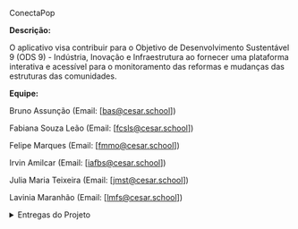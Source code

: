 ConectaPop

__Descrição:__

O aplicativo visa contribuir para o Objetivo de Desenvolvimento Sustentável 9 (ODS 9) - Indústria, Inovação e Infraestrutura ao fornecer uma plataforma interativa e acessível para o monitoramento das reformas e mudanças das estruturas das comunidades.

__Equipe:__

Bruno Assunção
(Email: [bas@cesar.school])

Fabiana Souza Leão
(Email: [fcsls@cesar.school])

Felipe Marques
(Email: [fmmo@cesar.school])

Irvin Amilcar
(Email: [iafbs@cesar.school])

Julia Maria Teixeira
(Email: [jmst@cesar.school])

Lavinia Maranhão
(Email: [lmfs@cesar.school])

<details>
  <summary>Entregas do Projeto</summary>
    <br>
  <details>
    <summary>Entrega 1</summary>
    <br>
    <p></p><strong>Histórias Bem Definidas:</strong> As histórias dos usuários, devidamente definidas e detalhadas, podem ser acessadas <a href="https://docs.google.com/document/d/1dVWGrCuVH_bPpP2ZX_JoNDxUlfM8ij-ivFmqM-KuvS0/edit?usp=sharing" target="_blank">neste documento</a>. Cada história é clara, concisa e foi elaborada para entregar um valor específico.</p>
    <br>
    <p><strong>Protótipos de LO-FI:</strong> Os protótipos de baixa fidelidade foram desenvolvidos para ilustrar as histórias dos usuários. Você pode visualizar os esboços e storyboards <a href="https://www.figma.com/design/Qab1UVomdm80XcZu2h5VZ9/Storyboards?node-id=5-404&t=3yAeGo8ZSWRk0G9n-1" target="_blank">neste link</a>.</p>
    <br>
    <p><strong>Screencast do protótipo:</strong> Confira a apresentação do protótipo no <a href="https://youtu.be/R81cI1H7oLc?si=B2GDpFqC0Zz2oEbK" target="_blank">screencast</a> abaixo. O vídeo inclui uma demonstração detalhada e uma explicação completa do protótipo.</p>
    <br>
    <p><strong>Quadro da Sprint 1 e Backlog feito no Jira:</strong> O quadro da Sprint 1 e o Backlog podem ser vistos <a href="https://lavisilva.atlassian.net/jira/software/projects/SCRUM/settings/access?cloudId=76a31727-a5d4-48b0-81f1-5ff4322bbb4b&showAssignee=on&showDaysInColumn=on&showDueDate=on&showEpics=on&showEstimate=on&showIssueKey=on&showIssueLinksStats=off&showIssueType=on&showLabels=on&showPriority=on&showStatuses=on&showVersions=on" target="_blank">neste link</a>  </p>
    <br>
    <p><strong>Print do quadro e do Backlog:</strong> </p>
    <br>
    <img width="917" alt="print sprint 1" src="https://github.com/user-attachments/assets/22832b63-0007-4f0f-9cbe-49235be508ac">
    <br>
    <img width="917" alt="Backlog" src="https://github.com/user-attachments/assets/44194b3d-ebf2-4cdb-83bd-887ce79562fc">
  </details>
  
  <details>
    <summary>Entrega 2</summary>
    <br>
    <p><strong>Quadro da Sprint 1 e Backlog feito no Jira:</strong> O quadro da Sprint 1 e o Backlog podem ser vistos <a href="https://lavisilva.atlassian.net/jira/software/projects/SCRUM/boards/1" target="_blank">neste link</a>.</p>
<br>
<p><strong>Histórias Bem Definidas:</strong> As 3 histórias dos usuários, devidamente definidas e detalhadas, podem ser acessadas <a href="https://docs.google.com/document/d/104VlesfLHcNwfXemVUOjLS_83KCMA2n-KmCvf9VyMqU/edit?usp=sharing" target="_blank">neste documento</a>. Cada história é clara, concisa e elaborada para entregar um valor específico.</p>
<br>
<p><strong>Screencast do uso do sistema:</strong> Confira a apresentação do uso do sistema no <a href="https://youtu.be/DbOJlcSSWXI?si=TBRt4czJPdMJ17zw" target="_blank">screencast</a> abaixo. O vídeo inclui uma demonstração detalhada e uma explicação completa do protótipo.</p>
<br>
<p><strong>Print do quadro e do Backlog:</strong></p>
<br>
<img width="917" alt="print sprint 1" src="https://github.com/user-attachments/assets/0cd2df26-7ab0-4c6f-a531-6eb45c2da9d4">
<br>
<img width="917" alt="Backlog" src="https://github.com/user-attachments/assets/d3b86280-e97d-4bb4-b24e-2dcaf067c472">

  </details>

  <details>
   <summary>Entrega 3</summary>
   <br>
 <p><strong>Histórias Implementadas:</strong> A seleção de histórias implementadas na terceira entrega pode ser vista <a href="https://docs.google.com/document/d/1p4dzkl2WDimftVmF-tQC61QsBuUz4zVI2OSkEtJeIGc/edit?usp=sharing" target="_blank">neste link</a>.</p>
<br>

<p><strong>Protótipo de Lo Fi atualizado:</strong> O protótipo de baixa fidelidade pode ser visualizado <a href="https://www.figma.com/design/Qab1UVomdm80XcZu2h5VZ9/Storyboards?node-id=0-1&t=IPEg7XQTIVb3J7oF-1" target="_blank">neste link</a>. Um screencast do protótipo está disponível <a href="https://youtu.be/aZYobkuMKU0?si=7tv2awh5RyDd_h-d" target="_blank">neste link</a>.</p>
<br>

<p><strong>Sketches e storyboards para as novas histórias:</strong> Os materiais visuais, incluindo sketches e storyboards que acompanham as novas histórias, podem ser acessados <a href="https://www.canva.com/design/DAGUY6JBm5g/AIWOiv4j608n41KCZvP2QQ/edit?utm_content=DAGUY6JBm5g&utm_campaign=designshare&utm_medium=link2&utm_source=sharebutton" target="_blank">neste link</a>.</p>
<br>

<p><strong>Deployment:</strong></p>
<p>O site está em deploy e pode ser acessado <a href="https://conectapop2.azurewebsites.net/" target="_blank">aqui</a>. O screencast pode ser visto <a href="https://youtu.be/CNq7ECpMyog?si=RcHsw-V1p6XWwrwz" target="_blank">neste link</a>.</p>
<br>

<p><strong>Testes de Sistema Automatizados:</strong> Os testes de sistema automatizados foram realizados para garantir a qualidade do software. Um screencast da execução dos testes está disponível <a href="https://www.youtube.com/watch?v=lZ2I71Ppvuc" target="_blank">neste link</a>.</p>
<br>

<p><strong>Print do quadro e do Backlog:</strong></p>
<br>
<img width="917" alt="print sprint2 " src="https://github.com/user-attachments/assets/cf84084c-2191-4585-8814-32443799a503">
<br>
<img width="917" alt="Backlog" src="https://github.com/user-attachments/assets/a5b8cc46-b8ab-4ea8-84b6-00b72d26798b">


  </details>
  
  <details>
  <summary>Entrega 4</summary>
<br><br>
  <p><strong>Seleção de mais histórias para implementar:</strong> As novas histórias selecionadas para implementação na entrega 4 podem ser visualizadas <a href="https://docs.google.com/document/d/1HWuvLXFULss48zR6Uta0mqvCHMdcz48Rpr2RtRuTsKk/edit?usp=sharing" target="_blank">aqui</a>.</p>
  <br>

  <p><strong>Protótipo de Lo Fi atualizado:</strong> O protótipo de baixa fidelidade foi atualizado e pode ser visualizado <a href="https://www.figma.com/design/Qab1UVomdm80XcZu2h5VZ9/Storyboards?node-id=0-1&t=IPEg7XQTIVb3J7oF-1" target="_blank">neste link</a>. Um screencast do protótipo atualizado está disponível <a href="https://youtu.be/Wt4qu2Xw5JY?si=NSE4LY_c5gx2kan3" target="_blank">aqui</a>.</p>
  <br>

  <p><strong>Deployment:</strong> O site com as novas histórias está em deploy e pode ser acessado <a href="https://conectapop2.azurewebsites.net/" target="_blank">aqui</a>. O screencast do processo de deploy e execução das novas histórias está disponível <a href="https://youtu.be/VbfG3OVwuOQ" target="_blank">neste link</a>.</p>
  <br>

  <p><strong>Uso do Issue/Bug Tracker:</strong> O tracker de problemas foi atualizado e pode ser acessado no repositório do GitHub. Print da tela do tracker abaixo:</p>
  <img width="1249" alt="Captura de Tela 2024-11-10 às 21 51 50" src="https://github.com/user-attachments/assets/75a3d750-97a9-42c5-b2b5-5b5811982744">
  <br> <br>

  <p><strong>Testes de Sistema Automatizados:</strong> Os testes de sistema automatizados foram executados para garantir a qualidade do software. Um screencast da execução dos testes pode ser visto <a href="https://youtu.be/SbIHF86M5u0?si=ZITPy8T4i2uXENpV" target="_blank">aqui</a>.</p>
  <br>


  <p><strong>CI/CD Pipeline:</strong> A pipeline de CI/CD foi criada no GitHub, com build, deployment e testes automatizados. O processo completo de build e deployment pode ser visualizado no screencast <a href="https://youtu.be/qD0cO_Qfzgo" target="_blank">aqui</a>.</p>
  <br>

  <p><strong>Quadro da Sprint 03 atualizado:</strong> O quadro da Sprint 03 foi atualizado e reflete a entrega atual. O print do quadro da sprint está abaixo:</p>
  <img width="1137" alt="Captura de Tela 2024-11-10 às 21 53 40" src="https://github.com/user-attachments/assets/31ad0357-2cfb-44ba-8043-c187a2b90f9d">
  <br> <br> 

  <p><strong>Documentação:</strong> A documentação foi atualizada com as instruções necessárias para montar o ambiente corretamente e contribuir com o projeto. A documentação completa está disponível em <a href="https://github.com/user-attachments/CONTRIBUTING.md" target="_blank">CONTRIBUTING.md</a>.</p>
</details>

</details>
